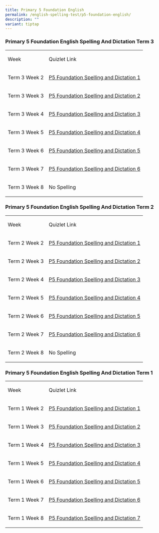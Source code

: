 ```yaml
---
title: Primary 5 Foundation English
permalink: /english-spelling-test/p5-foundation-english/
description: ""
variant: tiptap
---
```

<h3>Primary 5 Foundation English Spelling And Dictation Term 3</h3>
<table style="minWidth: 50px">
<colgroup>
<col>
<col>
</colgroup>
<tbody>
<tr>
<td rowspan="1" colspan="1">
<p>Week</p>
</td>
<td rowspan="1" colspan="1">
<p>Quizlet Link</p>
</td>
</tr>
<tr>
<td rowspan="1" colspan="1">
<p>Term 3 Week 2</p>
</td>
<td rowspan="1" colspan="1">
<p><a href="https://quizlet.com/925712527/p5-foundation-t3-spelling-list-1-flash-cards/?i=1c2gxb&amp;x=1jqt" rel="noopener noreferrer nofollow" target="_blank">P5 Foundation Spelling and Dictation 1</a>
</p>
</td>
</tr>
<tr>
<td rowspan="1" colspan="1">
<p>Term 3 Week 3</p>
</td>
<td rowspan="1" colspan="1">
<p><a href="https://quizlet.com/925712848/p5-foundation-t3-spelling-list-2-flash-cards/?i=1c2gxb&amp;x=1jqt" rel="noopener noreferrer nofollow" target="_blank">P5 Foundation Spelling and Dictation 2</a>
</p>
</td>
</tr>
<tr>
<td rowspan="1" colspan="1">
<p>Term 3 Week 4</p>
</td>
<td rowspan="1" colspan="1">
<p><a href="https://quizlet.com/925713065/p5-foundation-t3-spelling-list-3-flash-cards/?i=1c2gxb&amp;x=1jqt" rel="noopener noreferrer nofollow" target="_blank">P5 Foundation Spelling and Dictation 3</a>
</p>
</td>
</tr>
<tr>
<td rowspan="1" colspan="1">
<p>Term 3 Week 5</p>
</td>
<td rowspan="1" colspan="1">
<p><a href="https://quizlet.com/925713446/p5-foundation-t3-spelling-list-4-flash-cards/?i=1c2gxb&amp;x=1jqt" rel="noopener noreferrer nofollow" target="_blank">P5 Foundation Spelling and Dictation 4</a>
</p>
</td>
</tr>
<tr>
<td rowspan="1" colspan="1">
<p>Term 3 Week 6</p>
</td>
<td rowspan="1" colspan="1">
<p><a href="https://quizlet.com/925713882/p5-foundation-t3-spelling-list-5-flash-cards/?i=1c2gxb&amp;x=1jqt" rel="noopener noreferrer nofollow" target="_blank">P5 Foundation Spelling and Dictation 5</a>
</p>
</td>
</tr>
<tr>
<td rowspan="1" colspan="1">
<p>Term 3 Week 7</p>
</td>
<td rowspan="1" colspan="1">
<p><a href="https://quizlet.com/925715504/p5-foundation-t3-spelling-list-6-flash-cards/?i=1c2gxb&amp;x=1jqt" rel="noopener noreferrer nofollow" target="_blank">P5 Foundation Spelling and Dictation 6</a>
</p>
</td>
</tr>
<tr>
<td rowspan="1" colspan="1">
<p>Term 3 Week 8</p>
</td>
<td rowspan="1" colspan="1">
<p>No Spelling</p>
</td>
</tr>
</tbody>
</table>
<p></p>
<h3>Primary 5 Foundation English Spelling And Dictation Term 2</h3>
<table style="minWidth: 50px">
<colgroup>
<col>
<col>
</colgroup>
<tbody>
<tr>
<td rowspan="1" colspan="1">
<p>Week</p>
</td>
<td rowspan="1" colspan="1">
<p>Quizlet Link</p>
</td>
</tr>
<tr>
<td rowspan="1" colspan="1">
<p>Term 2 Week 2</p>
</td>
<td rowspan="1" colspan="1">
<p><a href="https://quizlet.com/897002169/p5-foundation-t2-spelling-list-1-flash-cards/?i=1c2gxb&amp;x=1jqt" rel="noopener noreferrer nofollow" target="_blank">P5 Foundation Spelling and Dictation 1</a>
</p>
</td>
</tr>
<tr>
<td rowspan="1" colspan="1">
<p>Term 2 Week 3</p>
</td>
<td rowspan="1" colspan="1">
<p><a href="https://quizlet.com/897004545/p5-foundation-t2-spelling-list-2-flash-cards/?i=1c2gxb&amp;x=1jqt" rel="noopener noreferrer nofollow" target="_blank">P5 Foundation Spelling and Dictation 2</a>
</p>
</td>
</tr>
<tr>
<td rowspan="1" colspan="1">
<p>Term 2 Week 4</p>
</td>
<td rowspan="1" colspan="1">
<p><a href="https://quizlet.com/897007689/p5-foundation-t2-spelling-list-3-flash-cards/?i=1c2gxb&amp;x=1jqt" rel="noopener noreferrer nofollow" target="_blank">P5 Foundation Spelling and Dictation 3</a>
</p>
</td>
</tr>
<tr>
<td rowspan="1" colspan="1">
<p>Term 2 Week 5</p>
</td>
<td rowspan="1" colspan="1">
<p><a href="https://quizlet.com/897016757/p5-foundation-t2-spelling-list-4-flash-cards/?i=1c2gxb&amp;x=1jqt" rel="noopener noreferrer nofollow" target="_blank">P5 Foundation Spelling and Dictation 4</a>
</p>
</td>
</tr>
<tr>
<td rowspan="1" colspan="1">
<p>Term 2 Week 6</p>
</td>
<td rowspan="1" colspan="1">
<p><a href="https://quizlet.com/897017880/p5-foundation-t2-spelling-list-5-flash-cards/?i=1c2gxb&amp;x=1jqt" rel="noopener noreferrer nofollow" target="_blank">P5 Foundation Spelling and Dictation 5</a>
</p>
</td>
</tr>
<tr>
<td rowspan="1" colspan="1">
<p>Term 2 Week 7</p>
</td>
<td rowspan="1" colspan="1">
<p><a href="https://quizlet.com/897019892/p5-foundation-t2-spelling-list-6-flash-cards/?i=1c2gxb&amp;x=1jqt" rel="noopener noreferrer nofollow" target="_blank">P5 Foundation Spelling and Dictation 6</a>
</p>
</td>
</tr>
<tr>
<td rowspan="1" colspan="1">
<p>Term 2 Week 8</p>
</td>
<td rowspan="1" colspan="1">
<p>No Spelling</p>
</td>
</tr>
</tbody>
</table>
<p></p>
<h3>Primary 5 Foundation English Spelling And Dictation Term 1</h3>
<table style="minWidth: 50px">
<colgroup>
<col>
<col>
</colgroup>
<tbody>
<tr>
<td rowspan="1" colspan="1">
<p>Week</p>
</td>
<td rowspan="1" colspan="1">
<p>Quizlet Link</p>
</td>
</tr>
<tr>
<td rowspan="1" colspan="1">
<p>Term 1 Week 2</p>
</td>
<td rowspan="1" colspan="1">
<p><a href="https://quizlet.com/868578941/p5-foundation-t1-spelling-list-1-flash-cards/?i=1c2gxb&amp;x=1jqt" rel="noopener noreferrer nofollow" target="_blank">P5 Foundation </a>
<a href="https://quizlet.com/896973530/primary-5-term-2-spelling-list-1-flash-cards/?i=1c2gxb&amp;x=1jqt" rel="noopener noreferrer nofollow" target="_blank">Spelling and Dictation</a><a href="https://quizlet.com/868578941/p5-foundation-t1-spelling-list-1-flash-cards/?i=1c2gxb&amp;x=1jqt" rel="noopener noreferrer nofollow" target="_blank"> 1</a>
</p>
</td>
</tr>
<tr>
<td rowspan="1" colspan="1">
<p>Term 1 Week 3</p>
</td>
<td rowspan="1" colspan="1">
<p><a href="https://quizlet.com/868582754/p5-foundation-t1-spelling-list-2-flash-cards/?i=1c2gxb&amp;x=1qqt" rel="noopener noreferrer nofollow" target="_blank">P5 Foundation </a>
<a href="https://quizlet.com/896973530/primary-5-term-2-spelling-list-1-flash-cards/?i=1c2gxb&amp;x=1jqt" rel="noopener noreferrer nofollow" target="_blank">Spelling and Dictation</a><a href="https://quizlet.com/868582754/p5-foundation-t1-spelling-list-2-flash-cards/?i=1c2gxb&amp;x=1qqt" rel="noopener noreferrer nofollow" target="_blank"> 2</a>
</p>
</td>
</tr>
<tr>
<td rowspan="1" colspan="1">
<p>Term 1 Week 4</p>
</td>
<td rowspan="1" colspan="1">
<p><a href="https://quizlet.com/868583144/p5-foundation-t1-spelling-list-3-flash-cards/?i=1c2gxb&amp;x=1jqt" rel="noopener noreferrer nofollow" target="_blank">P5 Foundation </a>
<a href="https://quizlet.com/896973530/primary-5-term-2-spelling-list-1-flash-cards/?i=1c2gxb&amp;x=1jqt" rel="noopener noreferrer nofollow" target="_blank">Spelling and Dictation</a><a href="https://quizlet.com/868583144/p5-foundation-t1-spelling-list-3-flash-cards/?i=1c2gxb&amp;x=1jqt" rel="noopener noreferrer nofollow" target="_blank"> 3</a>
</p>
</td>
</tr>
<tr>
<td rowspan="1" colspan="1">
<p>Term 1 Week 5</p>
</td>
<td rowspan="1" colspan="1">
<p><a href="https://quizlet.com/868583520/p5-foundation-t1-spelling-list-4-flash-cards/?i=1c2gxb&amp;x=1jqt" rel="noopener noreferrer nofollow" target="_blank">P5 Foundation </a>
<a href="https://quizlet.com/896973530/primary-5-term-2-spelling-list-1-flash-cards/?i=1c2gxb&amp;x=1jqt" rel="noopener noreferrer nofollow" target="_blank">Spelling and Dictation</a><a href="https://quizlet.com/868583520/p5-foundation-t1-spelling-list-4-flash-cards/?i=1c2gxb&amp;x=1jqt" rel="noopener noreferrer nofollow" target="_blank"> 4</a>
</p>
</td>
</tr>
<tr>
<td rowspan="1" colspan="1">
<p>Term 1 Week 6</p>
</td>
<td rowspan="1" colspan="1">
<p><a href="https://quizlet.com/868583935/p5-foundation-t1-spelling-list-5-flash-cards/?i=1c2gxb&amp;x=1jqt" rel="noopener noreferrer nofollow" target="_blank">P5 Foundation </a>
<a href="https://quizlet.com/896973530/primary-5-term-2-spelling-list-1-flash-cards/?i=1c2gxb&amp;x=1jqt" rel="noopener noreferrer nofollow" target="_blank">Spelling and Dictation</a><a href="https://quizlet.com/868583935/p5-foundation-t1-spelling-list-5-flash-cards/?i=1c2gxb&amp;x=1jqt" rel="noopener noreferrer nofollow" target="_blank"> 5</a>
</p>
</td>
</tr>
<tr>
<td rowspan="1" colspan="1">
<p>Term 1 Week 7</p>
</td>
<td rowspan="1" colspan="1">
<p><a href="https://quizlet.com/_7slgye?x=1jqt&amp;i=1c2gxb" rel="noopener noreferrer nofollow" target="_blank">P5 Foundation </a>
<a href="https://quizlet.com/896973530/primary-5-term-2-spelling-list-1-flash-cards/?i=1c2gxb&amp;x=1jqt" rel="noopener noreferrer nofollow" target="_blank">Spelling and Dictation</a><a href="https://quizlet.com/_7slgye?x=1jqt&amp;i=1c2gxb" rel="noopener noreferrer nofollow" target="_blank"> 6</a>
</p>
</td>
</tr>
<tr>
<td rowspan="1" colspan="1">
<p>Term 1 Week 8</p>
</td>
<td rowspan="1" colspan="1">
<p><a href="" rel="noopener noreferrer nofollow" target="_blank">P5 Foundation </a>
<a href="https://quizlet.com/896973530/primary-5-term-2-spelling-list-1-flash-cards/?i=1c2gxb&amp;x=1jqt" rel="noopener noreferrer nofollow" target="_blank">Spelling and Dictation</a><a href="" rel="noopener noreferrer nofollow" target="_blank"> 7</a>
</p>
</td>
</tr>
</tbody>
</table>
<h3></h3>
<p></p>